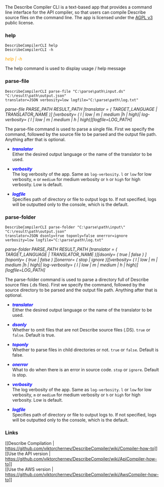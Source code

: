 The Describe Compiler CLI is a text-based app that provides a command line interface for the API compiler, so that users can compile Describe source files on the command line. The app is licensed under the [AGPL v3](https://www.gnu.org/licenses/agpl-3.0) public license.


### help

```DescribeCompilerCLI help```<br>
```DescribeCompilerCLI -h```<br>

<span style="color:orange">_help | -h_</span><br>

The help command is used to display usage / help message


### parse-file

```DescribeCompilerCLI parse-file "C:\parse\path\input.ds" "C:\result\path\output.json"```<br>
```translator=JSON verbosity=low logfile="C:\parse\path\log.txt"```<br> <!-- artifacts=use artifacts-path="C:\artifacts\path\input.dart" -->

_parse-file PARSE_PATH RESULT_PATH [translator = ( TARGET_LANGUAGE | TRANSLATOR_NAME )] [verbosity= ( l | low | m | medium |h | high)| log-verbosity= ( l | low | m | medium | h | high)][logfile=LOG_PATH]_

The parse-file command is used to parse a single file. First we specify the command, followed by the source file to be parsed and the output file path. Anything after that is optional.

* <span style="color:blue">**_translator_**</span><br>
Either the desired output language or the name of the translator to be used.

* <span style="color:blue">**_verbosity_**</span><br>
The log verbosity of the app. Same as ```log-verbosity```. ```l``` or ```low``` for low verbosity, ```m``` or ```medium``` for medium verbosity or ```h``` or ```high``` for high verbosity. Low is default.

<!--
* <span style="color:orange">**_artifacts - NOT IMPLEMENTED_**</span> - Whether to use artifacts. ```m``` or ```makeonly``` will only create new and overwrite existing artifacts, but will not consume them, ```t``` or ```takeonly``` will only consume but not create or update them, ```u``` or ```use``` will both use available or valid artifacts while updating invalid ones and creating new artifacts when not available, and ```n``` or ```no``` will ignore artifacts alltogether. Default is no.

* <span style="color:orange">**_ARTIFACTS_PATH - NOT IMPLEMENTED_**</span> - Specifies the path of directory to store artifacts in.
-->

* <span style="color:blue">**_logfile_**</span><br>
Specifies path of directory or file to output logs to. If not specified, logs will be outputted only to the console, which is the default.


### parse-folder

```DescribeCompilerCLI parse-folder "C:\parse\path\input\" "C:\result\path\output.json"```<br>
```translator=JSON dsonly=true toponly=false onerror=ignore```<br>
```verbosity=low logfile="C:\parse\path\log.txt"```<br>

_parse-folder PARSE_PATH RESULT_PATH [translator = ( TARGET_LANGUAGE | TRANSLATOR_NAME )][dsonly= ( true | false ) ][toponly= ( true | false ) ][onerror= ( stop | ignore )][verbosity= ( l | low | m | medium |h | high)| log-verbosity= ( l | low | m | medium | h | high)][logfile=LOG_PATH]_<br>

The parse-folder command is used to parse a directory full of Describe source files (.ds files). First we specify the command, followed by the source directory to be parsed and the output file path. Anything after that is optional.

* <span style="color:blue">**_translator_**</span><br>
Either the desired output language or the name of the translator to be used.

* <span style="color:blue">**_dsonly_**</span><br>
Whether to omit files that are not Describe source files (.DS). ```true``` or ```false```. Default is true.

* <span style="color:blue">**_toponly_**</span><br>
Whether to parse files in child directories or not. ```true``` or ```false```. Default is false.

* <span style="color:blue">**_onerror_**</span><br>
What to do when there is an error in source code. ```stop``` or ```ignore```. Default is stop.

* <span style="color:blue">**_verbosity_**</span><br>
The log verbosity of the app. Same as ```log-verbosity```. ```l``` or ```low``` for low verbosity, ```m``` or ```medium``` for medium verbosity or ```h``` or ```high``` for high verbosity. Low is default.

* <span style="color:blue">**_logfile_**</span><br>
Specifies path of directory or file to output logs to. If not specified, logs will be outputted only to the console, which is the default.

### Links
[[Describe Compilation | https://github.com/viktorchernev/DescribeCompiler/wiki/Compiler-how-to]]  
[[Use the API version | https://github.com/viktorchernev/DescribeCompiler/wiki/ApiCompiler-how-to]]  
[[Use the AWS version | https://github.com/viktorchernev/DescribeCompiler/wiki/AwsCompiler-how-to]]  